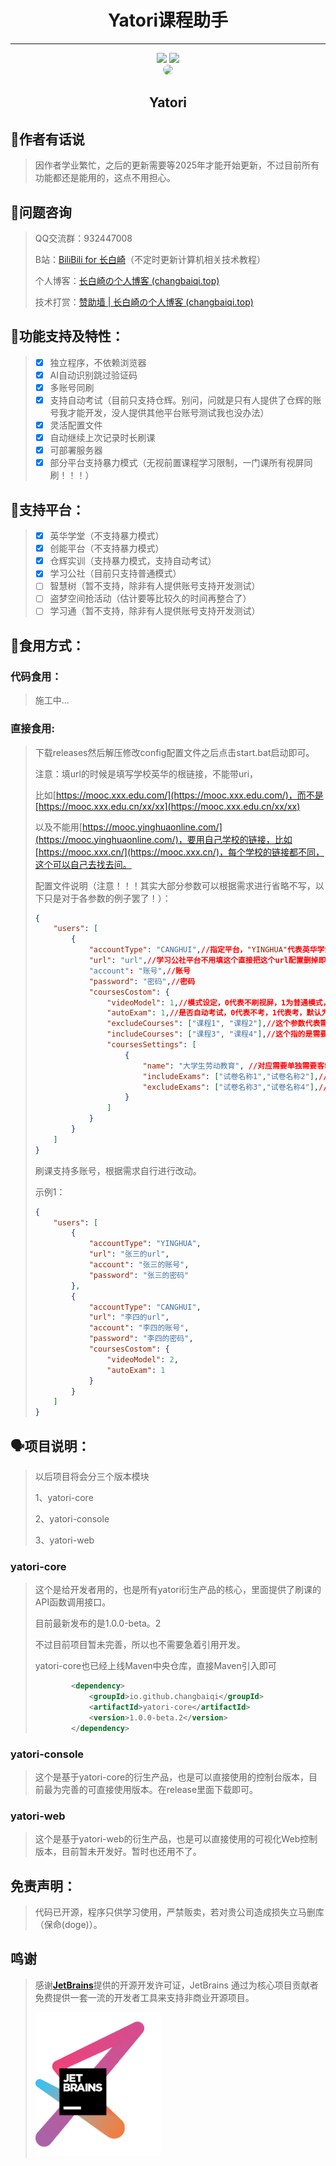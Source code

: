 <div align="center"><h1>Yatori课程助手</h1></div>

---
<div align="center"><img width="100px" src="https://img.shields.io/badge/Java17-passing-r.svg"></img> <img width="125px" src="https://img.shields.io/badge/Maven3.8.1-building-r.svg"></img></div>

<div align="center"><img width="200" class="round_icon" style="border-radius: 50%;" src="https://q1.qlogo.cn/g?b=qq&nk=2084069833&s=640"></img></div>



<div align="center"><h2>Yatori</h2></div>

## 📢作者有话说

> 因作者学业繁忙，之后的更新需要等2025年才能开始更新，不过目前所有功能都还是能用的，这点不用担心。

## 🤔问题咨询

> QQ交流群：932447008
>
> B站：[BiliBili for 长白崎](https://space.bilibili.com/36987520)（不定时更新计算机相关技术教程）
>
> 个人博客：[长白崎の个人博客 (changbaiqi.top)](https://blogs.changbaiqi.top/)
>
> 技术打赏：[赞助墙 | 长白崎の个人博客 (changbaiqi.top)](https://blogs.changbaiqi.top/sponsorWall/)

## 🎯功能支持及特性：

> - [x] 独立程序，不依赖浏览器
> - [x] AI自动识别跳过验证码
> - [x] 多账号同刷
> - [x] 支持自动考试（目前只支持仓辉。别问，问就是只有人提供了仓辉的账号我才能开发，没人提供其他平台账号测试我也没办法）
> - [x] 灵活配置文件
> - [x] 自动继续上次记录时长刷课
> - [x] 可部署服务器
> - [x] 部分平台支持暴力模式（无视前置课程学习限制，一门课所有视屏同刷！！！）

## 🎯支持平台：

> - [x] 英华学堂（不支持暴力模式）
> - [x] 创能平台（不支持暴力模式）
> - [x] 仓辉实训（支持暴力模式，支持自动考试）
> - [x] 学习公社（目前只支持普通模式）
> - [ ] 智慧树（暂不支持，除非有人提供账号支持开发测试）
> - [ ] 盗梦空间抢活动（估计要等比较久的时间再整合了）
> - [ ] 学习通（暂不支持，除非有人提供账号支持开发测试）

## 🎉食用方式：

### 代码食用：

> 施工中...

### 直接食用:

> 下载releases然后解压修改config配置文件之后点击start.bat启动即可。
>
> 注意：填url的时候是填写学校英华的根链接，不能带uri，
>
> 比如[https://mooc.xxx.edu.com/](https://mooc.xxx.edu.com/)，而不是[https://mooc.xxx.edu.cn/xx/xx](https://mooc.xxx.edu.cn/xx/xx)
>
> 以及不能用[https://mooc.yinghuaonline.com/](https://mooc.yinghuaonline.com/)，要用自己学校的链接，比如[https://mooc.xxx.cn/](https://mooc.xxx.cn/)，每个学校的链接都不同，这个可以自己去找去问。
>
> 配置文件说明（注意！！！其实大部分参数可以根据需求进行省略不写，以下只是对于各参数的例子罢了！）：
>
> ```json
> {
>     "users": [
>         {
>             "accountType": "CANGHUI",//指定平台，"YINGHUA"代表英华学堂（创能平台也使用这个），CANGHUI代表仓辉平台，ENAEA代表学习公社
>             "url": "url",//学习公社平台不用填这个直接把这个url配置删掉即可。其他平台必填，填平台主页的根url，不同学校url不同，比如https://mooc.xxx.cn/，注意千万别带uri指别写成https://mooc.xxx.cn/xxx/xxx这样。
>             "account": "账号",//账号
>             "password": "密码",//密码
>             "coursesCostom": {
>                 "videoModel": 1,//模式设定，0代表不刷视屏，1为普通模式，2为暴力模式，默认为1，暴力模式目前只支持仓辉
>                 "autoExam": 1,//是否自动考试，0代表不考，1代表考，默认为0，注意，目前自动考试只支持仓辉！！！
>                 "excludeCourses": ["课程1", "课程2"],//这个参数代表需要排除不刷的课程，复制课程的名称填入即可（一字不差）
>                 "includeCourses": ["课程3", "课程4"],//这个指的是需要刷的课程，如果不填默认刷全部课程除非设置了排除课程
>                 "coursesSettings": [
>                     {
>                         "name": "大学生劳动教育", //对应需要单独需要客制化的课程名称
>                         "includeExams": ["试卷名称1","试卷名称2"],//对应课程需要考试的试卷名称
>                         "excludeExams": ["试卷名称3","试卷名称4"],//对应课程不需要考试的试卷名称
>                     }
>                 ]
>             }
>         }
>     ]
> }
> ```
>
> 刷课支持多账号，根据需求自行进行改动。
>
> 示例1：
>
> ```json
> {
>     "users": [
>         {
>             "accountType": "YINGHUA",
>             "url": "张三的url",
>             "account": "张三的账号",
>             "password": "张三的密码"
>         },
>         {
>             "accountType": "CANGHUI",
>             "url": "李四的url",
>             "account": "李四的账号",
>             "password": "李四的密码",
>             "coursesCostom": {
>                 "videoModel": 2,
>                 "autoExam": 1
>             }
>         }
>     ]
> }
> ```
>



## 🗣项目说明：

> 以后项目将会分三个版本模块
>
> 1、yatori-core
>
> 2、yatori-console
>
> 3、yatori-web

### yatori-core

> 这个是给开发者用的，也是所有yatori衍生产品的核心，里面提供了刷课的API函数调用接口。
>
> 目前最新发布的是1.0.0-beta。2
>
> 不过目前项目暂未完善，所以也不需要急着引用开发。
>
> yatori-core也已经上线Maven中央仓库，直接Maven引入即可
>
> ```xml
>         <dependency>
>             <groupId>io.github.changbaiqi</groupId>
>             <artifactId>yatori-core</artifactId>
>             <version>1.0.0-beta.2</version>
>         </dependency>
> ```

### yatori-console

> 这个是基于yatori-core的衍生产品，也是可以直接使用的控制台版本，目前最为完善的可直接使用版本。在release里面下载即可。

### yatori-web

> 这个是基于yatori-web的衍生产品，也是可以直接使用的可视化Web控制版本，目前暂未开发好。暂时也还用不了。

## 免责声明：

> 代码已开源，程序只供学习使用，严禁贩卖，若对贵公司造成损失立马删库（保命(doge)）。



## 鸣谢

> 感谢[**JetBrains**](https://www.jetbrains.com/zh-cn/community/opensource/#support)提供的开源开发许可证，JetBrains 通过为核心项目贡献者免费提供一套一流的开发者工具来支持非商业开源项目。
>
> <img src="./README/images/jetbrains-variant-3.png" alt="jetbrains-variant-3" width="200px" />
